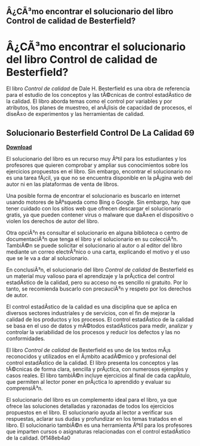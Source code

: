 ## Â¿CÃ³mo encontrar el solucionario del libro Control de calidad de Besterfield?

  
# Â¿CÃ³mo encontrar el solucionario del libro Control de calidad de Besterfield?
 
El libro *Control de calidad* de Dale H. Besterfield es una obra de referencia para el estudio de los conceptos y las tÃ©cnicas de control estadÃ­stico de la calidad. El libro aborda temas como el control por variables y por atributos, los planes de muestreo, el anÃ¡lisis de capacidad de procesos, el diseÃ±o de experimentos y las herramientas de calidad.
 
## Solucionario Besterfield Control De La Calidad 69


[**Download**](https://www.google.com/url?q=https%3A%2F%2Fcinurl.com%2F2tKZ4X&sa=D&sntz=1&usg=AOvVaw1mH0GnwO7r6JqD3MpoXayr)

 
El solucionario del libro es un recurso muy Ãºtil para los estudiantes y los profesores que quieren comprobar y ampliar sus conocimientos sobre los ejercicios propuestos en el libro. Sin embargo, encontrar el solucionario no es una tarea fÃ¡cil, ya que no se encuentra disponible en la pÃ¡gina web del autor ni en las plataformas de venta de libros.
 
Una posible forma de encontrar el solucionario es buscarlo en internet usando motores de bÃºsqueda como Bing o Google. Sin embargo, hay que tener cuidado con los sitios web que ofrecen descargar el solucionario gratis, ya que pueden contener virus o malware que daÃ±en el dispositivo o violen los derechos de autor del libro.
 
Otra opciÃ³n es consultar el solucionario en alguna biblioteca o centro de documentaciÃ³n que tenga el libro y el solucionario en su colecciÃ³n. TambiÃ©n se puede solicitar el solucionario al autor o al editor del libro mediante un correo electrÃ³nico o una carta, explicando el motivo y el uso que se le va a dar al solucionario.
 
En conclusiÃ³n, el solucionario del libro *Control de calidad* de Besterfield es un material muy valioso para el aprendizaje y la prÃ¡ctica del control estadÃ­stico de la calidad, pero su acceso no es sencillo ni gratuito. Por lo tanto, se recomienda buscarlo con precauciÃ³n y respeto por los derechos de autor.
  
El control estadÃ­stico de la calidad es una disciplina que se aplica en diversos sectores industriales y de servicios, con el fin de mejorar la calidad de los productos y los procesos. El control estadÃ­stico de la calidad se basa en el uso de datos y mÃ©todos estadÃ­sticos para medir, analizar y controlar la variabilidad de los procesos y reducir los defectos y las no conformidades.
 
El libro *Control de calidad* de Besterfield es uno de los textos mÃ¡s reconocidos y utilizados en el Ã¡mbito acadÃ©mico y profesional del control estadÃ­stico de la calidad. El libro presenta los conceptos y las tÃ©cnicas de forma clara, sencilla y prÃ¡ctica, con numerosos ejemplos y casos reales. El libro tambiÃ©n incluye ejercicios al final de cada capÃ­tulo, que permiten al lector poner en prÃ¡ctica lo aprendido y evaluar su comprensiÃ³n.
 
El solucionario del libro es un complemento ideal para el libro, ya que ofrece las soluciones detalladas y razonadas de todos los ejercicios propuestos en el libro. El solucionario ayuda al lector a verificar sus respuestas, aclarar sus dudas y profundizar en los temas tratados en el libro. El solucionario tambiÃ©n es una herramienta Ãºtil para los profesores que imparten cursos o asignaturas relacionadas con el control estadÃ­stico de la calidad.
 0f148eb4a0
